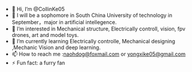 - 👋 Hi, I’m @CollinKe05
- 📕 I will be a sophomore in South China University of technology in September，major in artificial intellegence.
- 👀 I’m interested in Mechanical structure, Electrically controll, vision, fpv drones, art and model toys.
- 🌱 I’m currently learning Electrically controlle, Mechanical designing ,Mechanic Vision and deep learning.
- 📫 How to reach me :naohdog@foxmail.com or yongxike05@gmail.com
- ⚡ Fun fact: a furry fan

<!---
CollinKe05/CollinKe05 is a ✨ special ✨ repository because its `README.md` (this file) appears on your GitHub profile.
You can click the Preview link to take a look at your changes.
--->
